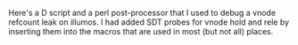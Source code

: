 Here's a D script and a perl post-processor that I used to debug a vnode
refcount leak on illumos.  I had added SDT probes for vnode hold and rele by
inserting them into the macros that are used in most (but not all) places.

